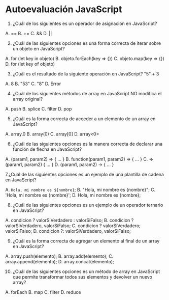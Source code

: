 
# Autoevaluación JavaScript

1. ¿Cuál de los siguientes es un operador de asignación en JavaScript?

A. ==
B. +=
C. &&
D. ||



2. ¿Cuál de las siguientes opciones es una forma correcta de iterar sobre un objeto en JavaScript?

A. for (let key in objeto)
B. objeto.forEach(key => {})
C. objeto.map(key => {})
D. for (let key of objeto)



3. ¿Cuál es el resultado de la siguiente operación en JavaScript? "5" + 3

A. 8
B. "53"
C. "8"
D. Error



4. ¿Cuál de los siguientes métodos de array en JavaScript NO modifica el array original?

A. push
B. splice
C. filter
D. pop


5. ¿Cuál es la forma correcta de acceder a un elemento de un array en JavaScript?

A. array.0
B. array(0)
C. array[0]
D. array<0>



6. ¿Cuál de las siguientes opciones es la manera correcta de declarar una función de flecha en JavaScript?

A. (param1, param2) => { ... }
B. function(param1, param2) => { ... }
C. => (param1, param2) { ... }
D. (param1, param2) -> { ... }



7.¿Cuál de las siguientes opciones es un ejemplo de una plantilla de cadena en JavaScript?

A. `Hola, mi nombre es ${nombre}`;
B. "Hola, mi nombre es {nombre}";
C. 'Hola, mi nombre es {nombre}';
D. Hola, mi nombre es {nombre};



8. ¿Cuál de las siguientes opciones es un ejemplo de un operador ternario en JavaScript?

A. condicion ? valorSiVerdadero : valorSiFalso;
B. condicion ? valorSiVerdadero, valorSiFalso;
C. condicion ? valorSiVerdadero; valorSiFalso;
D. condicion ?: valorSiVerdadero, valorSiFalso;



9. ¿Cuál es la forma correcta de agregar un elemento al final de un array en JavaScript?

A. array.push(elemento);
B. array.add(elemento);
C. array.append(elemento);
D. array.concat(elemento);



10.  ¿Cuál de las siguientes opciones es un método de array en JavaScript que permite transformar todos sus elementos y devolver un nuevo array?

A. forEach
B. map
C. filter
D. reduce

